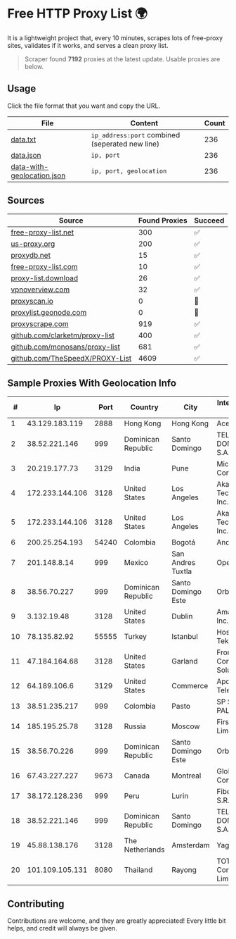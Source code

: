 
# Free HTTP Proxy List 🌍

It is a lightweight project that, every 10 minutes, scrapes lots of free-proxy sites, validates if it works, and serves a clean proxy list.


> Scraper found **7192** proxies at the latest update. Usable proxies are below.

## Usage

Click the file format that you want and copy the URL.


|File|Content|Count|
|----|-------|-----|
|[data.txt](https://raw.githubusercontent.com/themiralay/Proxy-List-World/master/data.txt)|`ip_address:port` combined (seperated new line)|236|
|[data.json](https://raw.githubusercontent.com/themiralay/Proxy-List-World/master/data.json)|`ip, port`|236|
|[data-with-geolocation.json](https://raw.githubusercontent.com/themiralay/Proxy-List-World/master/data-with-geolocation.json)|`ip, port, geolocation`|236|

## Sources

|Source|Found Proxies|Succeed|
|------|-------------|-------|
|[free-proxy-list.net](https://free-proxy-list.net)|300|✅|
|[us-proxy.org](https://www.us-proxy.org)|200|✅|
|[proxydb.net](http://proxydb.net)|15|✅|
|[free-proxy-list.com](https://free-proxy-list.com/?page=&port=&type%5B%5D=http&type%5B%5D=https&up_time=0&search=Search)|10|✅|
|[proxy-list.download](https://www.proxy-list.download/HTTP)|26|✅|
|[vpnoverview.com](https://vpnoverview.com/privacy/anonymous-browsing/free-proxy-servers)|32|✅|
|[proxyscan.io](https://www.proxyscan.io)|0|🚫|
|[proxylist.geonode.com](https://proxylist.geonode.com/api/proxy-list?limit=300&page=1&sort_by=lastChecked&sort_type=desc&protocols=http,https)|0|🚫|
|[proxyscrape.com](https://api.proxyscrape.com/v2/?request=displayproxies&protocol=http&timeout=10000&country=all&ssl=all&anonymity=all)|919|✅|
|[github.com/clarketm/proxy-list](https://raw.githubusercontent.com/clarketm/proxy-list/master/proxy-list-raw.txt)|400|✅|
|[github.com/monosans/proxy-list](https://raw.githubusercontent.com/monosans/proxy-list/main/proxies/http.txt)|681|✅|
|[github.com/TheSpeedX/PROXY-List](https://raw.githubusercontent.com/TheSpeedX/PROXY-List/master/http.txt)|4609|✅|


## Sample Proxies With Geolocation Info

|#|Ip|Port|Country|City|Internet Service Provider|
|-|--|----|-------|----|-------------------------|
|1|43.129.183.119|2888|Hong Kong|Hong Kong|Aceville Pte.ltd|
|2|38.52.221.146|999|Dominican Republic|Santo Domingo|TELECABLE DOMINICANO, S.A.|
|3|20.219.177.73|3129|India|Pune|Microsoft Corporation|
|4|172.233.144.106|3128|United States|Los Angeles|Akamai Technologies, Inc.|
|5|172.233.144.106|3128|United States|Los Angeles|Akamai Technologies, Inc.|
|6|200.25.254.193|54240|Colombia|Bogotá|Andinet ON Line|
|7|201.148.8.14|999|Mexico|San Andres Tuxtla|Operbes|
|8|38.56.70.227|999|Dominican Republic|Santo Domingo Este|Orbitek SRL|
|9|3.132.19.48|3128|United States|Dublin|Amazon.com, Inc.|
|10|78.135.82.92|55555|Turkey|Istanbul|HostLAB Bilisim Teknolojileri A.S.|
|11|47.184.164.68|3128|United States|Garland|Frontier Communications Solutions|
|12|64.189.106.6|3129|United States|Commerce|Apogee Telecom Inc.|
|13|38.51.235.217|999|Colombia|Pasto|SP SISTEMAS PALACIOS LTDA|
|14|185.195.25.78|3128|Russia|Moscow|First Server Limited|
|15|38.56.70.226|999|Dominican Republic|Santo Domingo Este|Orbitek SRL|
|16|67.43.227.227|9673|Canada|Montreal|GloboTech Communications|
|17|38.172.128.236|999|Peru|Lurin|Fiber Digital S.R.L|
|18|38.52.221.146|999|Dominican Republic|Santo Domingo|TELECABLE DOMINICANO, S.A.|
|19|45.88.138.176|3128|The Netherlands|Amsterdam|Yaglom Labs Ltd|
|20|101.109.105.131|8080|Thailand|Rayong|TOT Public Company Limited|



## Contributing

Contributions are welcome, and they are greatly appreciated! Every
little bit helps, and credit will always be given.

